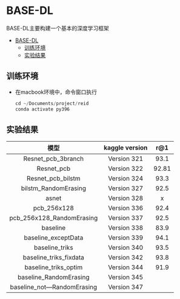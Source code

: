 
# BASE-DL

BASE-DL主要构建一个基本的深度学习框架

- [BASE-DL](#base-dl)
  - [训练环境](#训练环境)
  - [实验结果](#实验结果)


## 训练环境  

- 在macbook环境中，命令窗口执行

    ```python 
    cd ~/Documents/project/reid
    conda activate py396
    ```

## 实验结果

|            模型            | kaggle version |  r@1  |
| :------------------------: | :------------: | :---: |
|     Resnet_pcb_3branch     |  Version 321   | 93.1  |
|         Resnet_pcb         |  Version 322   | 92.81 |
|     Resnet_pcb_bilstm      |  Version 324   | 93.3  |
|    bilstm_RandomErasing    |  Version 327   | 92.5  |
|           asnet            |  Version 328   |   x   |
|        pcb_256x128         |  Version 336   | 92.4  |
| pcb_256x128_RandomErasing  |  Version 337   | 92.5  |
|          baseline          |  Version 338   | 83.9  |
|    baseline_exceptData     |  Version 339   | 94.1  |
|       baseline_triks       |  Version 340   | 93.5  |
|   baseline_triks_fixdata   |  Version 342   | 93.8  |
|    baseline_triks_optim    |  Version 344   | 91.9  |
|   baseline_RandomErasing   |  Version 345   |       |
| baseline_not—RandomErasing |  Version 347   |       |
